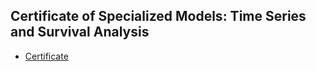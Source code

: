 ## Certificate of Specialized Models: Time Series and Survival Analysis
* [Certificate](https://www.coursera.org/account/accomplishments/verify/W6VNVXZJQ8YM)
